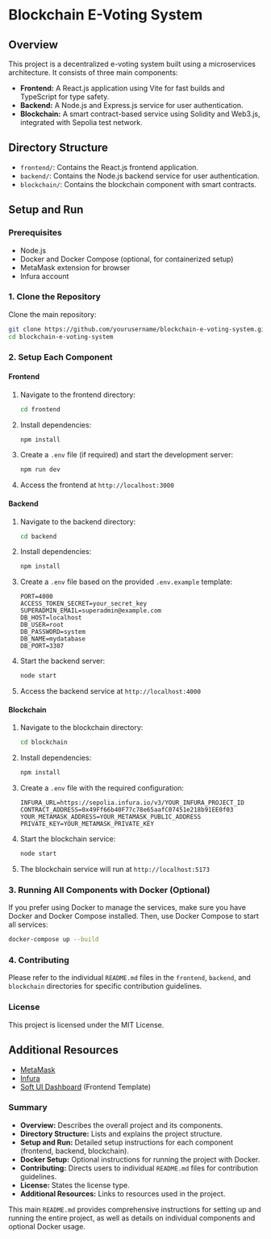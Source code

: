 
# Blockchain E-Voting System

## Overview
This project is a decentralized e-voting system built using a microservices architecture. It consists of three main components:

- **Frontend:** A React.js application using Vite for fast builds and TypeScript for type safety.
- **Backend:** A Node.js and Express.js service for user authentication.
- **Blockchain:** A smart contract-based service using Solidity and Web3.js, integrated with Sepolia test network.

## Directory Structure
- `frontend/`: Contains the React.js frontend application.
- `backend/`: Contains the Node.js backend service for user authentication.
- `blockchain/`: Contains the blockchain component with smart contracts.

## Setup and Run

### Prerequisites
- Node.js
- Docker and Docker Compose (optional, for containerized setup)
- MetaMask extension for browser
- Infura account

### 1. Clone the Repository
Clone the main repository:
```sh
git clone https://github.com/yourusername/blockchain-e-voting-system.git
cd blockchain-e-voting-system
```

### 2. Setup Each Component

#### Frontend
1. Navigate to the frontend directory:
    ```sh
    cd frontend
    ```

2. Install dependencies:
    ```sh
    npm install
    ```

3. Create a `.env` file (if required) and start the development server:
    ```sh
    npm run dev
    ```

4. Access the frontend at `http://localhost:3000`

#### Backend
1. Navigate to the backend directory:
    ```sh
    cd backend
    ```

2. Install dependencies:
    ```sh
    npm install
    ```

3. Create a `.env` file based on the provided `.env.example` template:
    ```plaintext
    PORT=4000
    ACCESS_TOKEN_SECRET=your_secret_key
    SUPERADMIN_EMAIL=superadmin@example.com
    DB_HOST=localhost
    DB_USER=root
    DB_PASSWORD=system
    DB_NAME=mydatabase
    DB_PORT=3307
    ```

4. Start the backend server:
    ```sh
    node start
    ```

5. Access the backend service at `http://localhost:4000`

#### Blockchain
1. Navigate to the blockchain directory:
    ```sh
    cd blockchain
    ```

2. Install dependencies:
    ```sh
    npm install
    ```

3. Create a `.env` file with the required configuration:
    ```plaintext
    INFURA_URL=https://sepolia.infura.io/v3/YOUR_INFURA_PROJECT_ID
    CONTRACT_ADDRESS=0x49Ff66b40F77c78e65aafC07451e218b91EE0f03
    YOUR_METAMASK_ADDRESS=YOUR_METAMASK_PUBLIC_ADDRESS
    PRIVATE_KEY=YOUR_METAMASK_PRIVATE_KEY
    ```

4. Start the blockchain service:
    ```sh
    node start
    ```

5. The blockchain service will run at `http://localhost:5173`

### 3. Running All Components with Docker (Optional)
If you prefer using Docker to manage the services, make sure you have Docker and Docker Compose installed. Then, use Docker Compose to start all services:
```sh
docker-compose up --build
```

### 4. Contributing
Please refer to the individual `README.md` files in the `frontend`, `backend`, and `blockchain` directories for specific contribution guidelines.

### License
This project is licensed under the MIT License.

## Additional Resources
- [MetaMask](https://metamask.io/)
- [Infura](https://infura.io/)
- [Soft UI Dashboard](https://www.creative-tim.com/product/soft-ui-dashboard) (Frontend Template)


### Summary
- **Overview:** Describes the overall project and its components.
- **Directory Structure:** Lists and explains the project structure.
- **Setup and Run:** Detailed setup instructions for each component (frontend, backend, blockchain).
- **Docker Setup:** Optional instructions for running the project with Docker.
- **Contributing:** Directs users to individual `README.md` files for contribution guidelines.
- **License:** States the license type.
- **Additional Resources:** Links to resources used in the project.

This main `README.md` provides comprehensive instructions for setting up and running the entire project, as well as details on individual components and optional Docker usage.